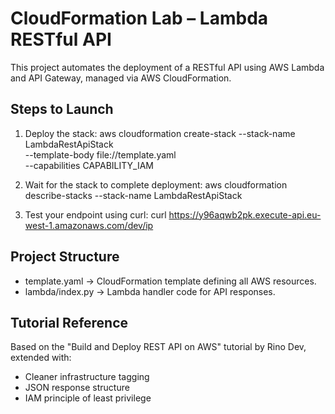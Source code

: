 # CloudFormation Lab – Lambda RESTful API

This project automates the deployment of a RESTful API using AWS Lambda and API Gateway, managed via AWS CloudFormation.

## Steps to Launch
1. Deploy the stack:
   aws cloudformation create-stack --stack-name LambdaRestApiStack \
   --template-body file://template.yaml \
   --capabilities CAPABILITY_IAM

2. Wait for the stack to complete deployment:
   aws cloudformation describe-stacks --stack-name LambdaRestApiStack

3. Test your endpoint using curl:
   curl https://y96aqwb2pk.execute-api.eu-west-1.amazonaws.com/dev/ip

## Project Structure
- template.yaml → CloudFormation template defining all AWS resources.
- lambda/index.py → Lambda handler code for API responses.

## Tutorial Reference
Based on the "Build and Deploy REST API on AWS" tutorial by Rino Dev, extended with:
- Cleaner infrastructure tagging
- JSON response structure
- IAM principle of least privilege
